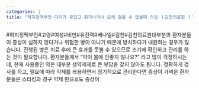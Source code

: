 ```yaml
---
categories: j
title: "하지정맥부전 다리가 무겁고 쥐가나거나 오래 걸을 수 없을때 의심 ㅣ김천의료원 ㅣ"
---
```

#하지정맥부전#고령#여성#비만#유전력#베나일#김천#김천의료원대부분의 환자분들이 증상이 심하지 않다거나 위험한 병이 아니기 때문에 방치하다가 내원하는 경우가 많습니다. 진행된 병은 치료 후에 큰 효과를 못볼 수 있으므로 조기에 확인하고 관리를 하는 것이 필요합니다. 환자분들께서 “약이 몸에 안좋지 않나요?” 라고 많이 걱정하시는데, 현재 사용중인 약은 대부분 생약제제로 큰 부담을 갖지 않아도 됩니다. 정확하게 검사를 하고, 필요에 따라 약제를 복용하면서 정기적으로 관리한다면 증상이 가벼운 환자분들은 스타킹과 경구 약제 만으로도 증상이